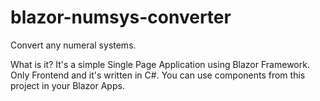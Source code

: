 # blazor-numsys-converter
Convert any numeral systems.

What is it? It's a simple Single Page Application using Blazor Framework. 
Only Frontend and it's written in C#.
You can use components from this project in your Blazor Apps.
